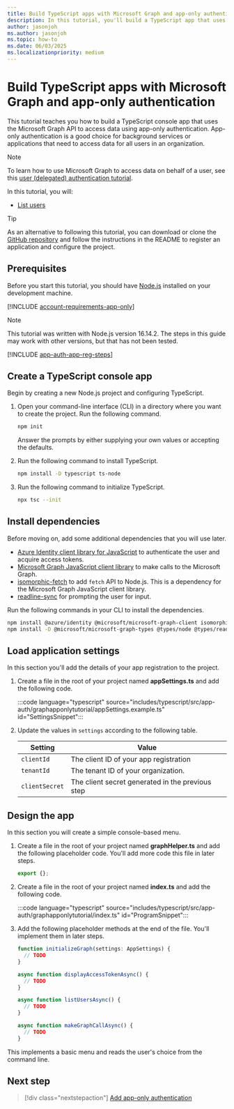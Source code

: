 ```yaml
---
title: Build TypeScript apps with Microsoft Graph and app-only authentication
description: In this tutorial, you'll build a TypeScript app that uses the Microsoft Graph API to access data using app-only authentication.
author: jasonjoh
ms.author: jasonjoh
ms.topic: how-to
ms.date: 06/03/2025
ms.localizationpriority: medium
---
```


# Build TypeScript apps with Microsoft Graph and app-only authentication

This tutorial teaches you how to build a TypeScript console app that uses the Microsoft Graph API to access data using app-only authentication. App-only authentication is a good choice for background services or applications that need to access data for all users in an organization.

> [!NOTE]
> To learn how to use Microsoft Graph to access data on behalf of a user, see this [user (delegated) authentication tutorial](typescript.md).

In this tutorial, you will:

- [List users](/graph/api/user-list)

> [!TIP]
> As an alternative to following this tutorial, you can download or clone the [GitHub repository](https://github.com/microsoftgraph/msgraph-training-typescript/tree/main/app-auth) and follow the instructions in the README to register an application and configure the project.

## Prerequisites

Before you start this tutorial, you should have [Node.js](https://nodejs.org) installed on your development machine.

[!INCLUDE [account-requirements-app-only](includes/shared/account-requirements-app-only.md)]

> [!NOTE]
> This tutorial was written with Node.js version 16.14.2. The steps in this guide may work with other versions, but that has not been tested.

[!INCLUDE [app-auth-app-reg-steps](includes/shared/app-auth-app-reg-steps.md)]

## Create a TypeScript console app

Begin by creating a new Node.js project and configuring TypeScript.

1. Open your command-line interface (CLI) in a directory where you want to create the project. Run the following command.

    ```bash
    npm init
    ```

    Answer the prompts by either supplying your own values or accepting the defaults.

1. Run the following command to install TypeScript.

    ```bash
    npm install -D typescript ts-node
    ```

1. Run the following command to initialize TypeScript.

    ```bash
    npx tsc --init
    ```

## Install dependencies

Before moving on, add some additional dependencies that you will use later.

- [Azure Identity client library for JavaScript](https://www.npmjs.com/package/@azure/identity)  to authenticate the user and acquire access tokens.
- [Microsoft Graph JavaScript client library](https://www.npmjs.com/package/@microsoft/microsoft-graph-client) to make calls to the Microsoft Graph.
- [isomorphic-fetch](https://www.npmjs.com/package/isomorphic-fetch) to add `fetch` API to Node.js. This is a dependency for the Microsoft Graph JavaScript client library.
- [readline-sync](https://www.npmjs.com/package/readline-sync) for prompting the user for input.

Run the following commands in your CLI to install the dependencies.

```bash
npm install @azure/identity @microsoft/microsoft-graph-client isomorphic-fetch readline-sync
npm install -D @microsoft/microsoft-graph-types @types/node @types/readline-sync @types/isomorphic-fetch
```

## Load application settings

In this section you'll add the details of your app registration to the project.

1. Create a file in the root of your project named **appSettings.ts** and add the following code.

    :::code language="typescript" source="includes/typescript/src/app-auth/graphapponlytutorial/appSettings.example.ts" id="SettingsSnippet":::

1. Update the values in `settings` according to the following table.

    | Setting | Value |
    |---------|-------|
    | `clientId` | The client ID of your app registration |
    | `tenantId` | The tenant ID of your organization. |
    | `clientSecret` | The client secret generated in the previous step |

## Design the app

In this section you will create a simple console-based menu.

1. Create a file in the root of your project named **graphHelper.ts** and add the following placeholder code. You'll add more code this file in later steps.

    ```typescript
    export {};
    ```

1. Create a file in the root of your project named **index.ts** and add the following code.

    :::code language="typescript" source="includes/typescript/src/app-auth/graphapponlytutorial/index.ts" id="ProgramSnippet":::

1. Add the following placeholder methods at the end of the file. You'll implement them in later steps.

    ```typescript
    function initializeGraph(settings: AppSettings) {
      // TODO
    }

    async function displayAccessTokenAsync() {
      // TODO
    }

    async function listUsersAsync() {
      // TODO
    }

    async function makeGraphCallAsync() {
      // TODO
    }
    ```

This implements a basic menu and reads the user's choice from the command line.

## Next step

> [!div class="nextstepaction"]
> [Add app-only authentication](typescript-app-only-authentication.md)
